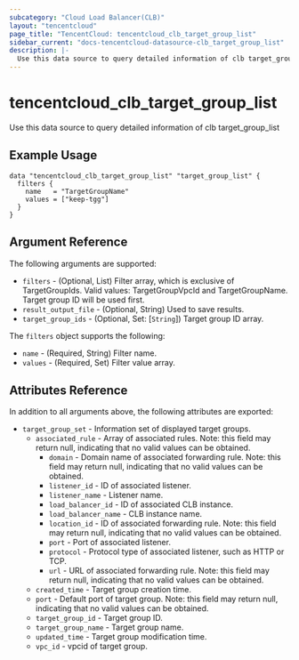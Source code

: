```yaml
---
subcategory: "Cloud Load Balancer(CLB)"
layout: "tencentcloud"
page_title: "TencentCloud: tencentcloud_clb_target_group_list"
sidebar_current: "docs-tencentcloud-datasource-clb_target_group_list"
description: |-
  Use this data source to query detailed information of clb target_group_list
---
```


# tencentcloud_clb_target_group_list

Use this data source to query detailed information of clb target_group_list

## Example Usage

```hcl
data "tencentcloud_clb_target_group_list" "target_group_list" {
  filters {
    name   = "TargetGroupName"
    values = ["keep-tgg"]
  }
}
```

## Argument Reference

The following arguments are supported:

* `filters` - (Optional, List) Filter array, which is exclusive of TargetGroupIds. Valid values: TargetGroupVpcId and TargetGroupName. Target group ID will be used first.
* `result_output_file` - (Optional, String) Used to save results.
* `target_group_ids` - (Optional, Set: [`String`]) Target group ID array.

The `filters` object supports the following:

* `name` - (Required, String) Filter name.
* `values` - (Required, Set) Filter value array.

## Attributes Reference

In addition to all arguments above, the following attributes are exported:

* `target_group_set` - Information set of displayed target groups.
  * `associated_rule` - Array of associated rules. Note: this field may return null, indicating that no valid values can be obtained.
    * `domain` - Domain name of associated forwarding rule. Note: this field may return null, indicating that no valid values can be obtained.
    * `listener_id` - ID of associated listener.
    * `listener_name` - Listener name.
    * `load_balancer_id` - ID of associated CLB instance.
    * `load_balancer_name` - CLB instance name.
    * `location_id` - ID of associated forwarding rule. Note: this field may return null, indicating that no valid values can be obtained.
    * `port` - Port of associated listener.
    * `protocol` - Protocol type of associated listener, such as HTTP or TCP.
    * `url` - URL of associated forwarding rule. Note: this field may return null, indicating that no valid values can be obtained.
  * `created_time` - Target group creation time.
  * `port` - Default port of target group. Note: this field may return null, indicating that no valid values can be obtained.
  * `target_group_id` - Target group ID.
  * `target_group_name` - Target group name.
  * `updated_time` - Target group modification time.
  * `vpc_id` - vpcid of target group.



